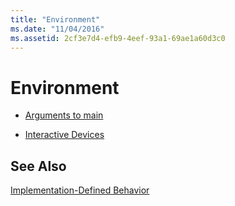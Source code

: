 ```yaml
---
title: "Environment"
ms.date: "11/04/2016"
ms.assetid: 2cf3e7d4-efb9-4eef-93a1-69ae1a60d3c0
---
```

# Environment

- [Arguments to main](../c-language/arguments-to-main.md)

- [Interactive Devices](../c-language/interactive-devices.md)

## See Also

[Implementation-Defined Behavior](../c-language/implementation-defined-behavior.md)